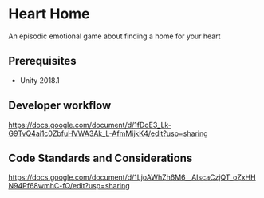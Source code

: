 # Heart Home
An episodic emotional game about finding a home for your heart

## Prerequisites
* Unity 2018.1

## Developer workflow 
https://docs.google.com/document/d/1fDoE3_Lk-G9TvQ4ai1c0ZbfuHVWA3Ak_L-AfmMijkK4/edit?usp=sharing

## Code Standards and Considerations
https://docs.google.com/document/d/1LjoAWhZh6M6__AIscaCzjQT_oZxHHN94Pf68wmhC-fQ/edit?usp=sharing

